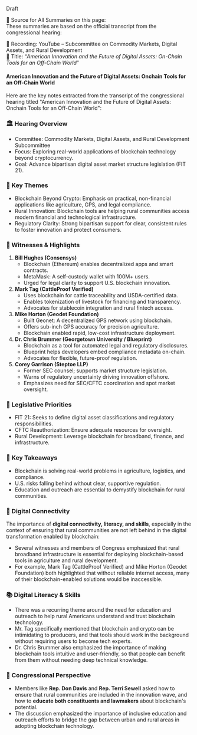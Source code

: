 Draft

📄 Source for All Summaries on this page:  
These summaries are based on the official transcript from the congressional hearing:  

🎥 Recording: YouTube – Subcommittee on Commodity Markets, Digital Assets, and Rural Development  
📌 Title: “_American Innovation and the Future of Digital Assets: On-Chain Tools for an Off-Chain World_”  

#### American Innovation and the Future of Digital Assets: Onchain Tools for an Off-Chain World
Here are the key notes extracted from the transcript of the congressional hearing titled "American Innovation and the Future of Digital Assets: Onchain Tools for an Off-Chain World":

### 🏛️ Hearing Overview
- Committee: Commodity Markets, Digital Assets, and Rural Development Subcommittee
- Focus: Exploring real-world applications of blockchain technology beyond cryptocurrency.
- Goal: Advance bipartisan digital asset market structure legislation (FIT 21).

### 🎯 Key Themes
- Blockchain Beyond Crypto: Emphasis on practical, non-financial applications like agriculture, GPS, and legal compliance.
- Rural Innovation: Blockchain tools are helping rural communities access modern financial and technological infrastructure.
- Regulatory Clarity: Strong bipartisan support for clear, consistent rules to foster innovation and protect consumers.

### 👥 Witnesses & Highlights
1. **Bill Hughes (Consensys)**
    - Blockchain (Ethereum) enables decentralized apps and smart contracts.
    - MetaMask: A self-custody wallet with 100M+ users.
    - Urged for legal clarity to support U.S. blockchain innovation.
2. **Mark Tag (CattleProof Verified)**
    - Uses blockchain for cattle traceability and USDA-certified data.
    - Enables tokenization of livestock for financing and transparency.
    - Advocates for stablecoin integration and rural fintech access.
3. **Mike Horton (Geodet Foundation)**
    - Built Geonet: A decentralized GPS network using blockchain.
    - Offers sub-inch GPS accuracy for precision agriculture.
    - Blockchain enabled rapid, low-cost infrastructure deployment.
4. **Dr. Chris Brummer (Georgetown University / Blueprint)**
    - Blockchain as a tool for automated legal and regulatory disclosures.
    - Blueprint helps developers embed compliance metadata on-chain.
    - Advocates for flexible, future-proof regulation.
5. **Corey Garrison (Steptoe LLP)**
    - Former SEC counsel; supports market structure legislation.
    - Warns of regulatory uncertainty driving innovation offshore.
    - Emphasizes need for SEC/CFTC coordination and spot market oversight.

### 🧩 Legislative Priorities
- FIT 21: Seeks to define digital asset classifications and regulatory responsibilities.
- CFTC Reauthorization: Ensure adequate resources for oversight.
- Rural Development: Leverage blockchain for broadband, finance, and infrastructure.

### 🧠 Key Takeaways
- Blockchain is solving real-world problems in agriculture, logistics, and compliance.
- U.S. risks falling behind without clear, supportive regulation.
- Education and outreach are essential to demystify blockchain for rural communities.

### 🔌 Digital Connectivity
The importance of **digital connectivity, literacy, and skills**, especially in the context of ensuring that rural communities are not left behind in the digital transformation enabled by blockchain:
- Several witnesses and members of Congress emphasized that rural broadband infrastructure is essential for deploying blockchain-based tools in agriculture and rural development.
- For example, Mark Tag (CattleProof Verified) and Mike Horton (Geodet Foundation) both highlighted that without reliable internet access, many of their blockchain-enabled solutions would be inaccessible.

### 📚 Digital Literacy & Skills
- There was a recurring theme around the need for education and outreach to help rural Americans understand and trust blockchain technology.
- Mr. Tag specifically mentioned that blockchain and crypto can be intimidating to producers, and that tools should work in the background without requiring users to become tech experts.
- Dr. Chris Brummer also emphasized the importance of making blockchain tools intuitive and user-friendly, so that people can benefit from them without needing deep technical knowledge.

### 🧠 Congressional Perspective
- Members like **Rep. Don Davis** and **Rep. Terri Sewell** asked how to ensure that rural communities are included in the innovation wave, and how to **educate both constituents and lawmakers** about blockchain's potential.
- The discussion emphasized the importance of inclusive education and outreach efforts to bridge the gap between urban and rural areas in adopting blockchain technology.
